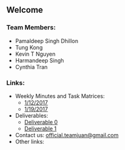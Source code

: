 ## Welcome

### Team Members:
 + Pamaldeep Singh Dhillon
 + Tung Kong
 + Kevin T Nguyen
 + Harmandeep Singh
 + Cynthia Tran

### Links:
 * Weekly Minutes and Task Matrices:
   * [1/12/2017](minutes.1.12.2017.pdf)
   * [1/19/2017](minutes.1.19.2017.pdf)
 * Deliverables:
   * [Deliverable 0](Deliverable0.pdf)
   * [Deliverable 1](Deliverable1.pdf)
 * Contact us: [official.teamjuan@gmail.com](mailto:official.teamjuan@gmail.com)
 * Other links:
